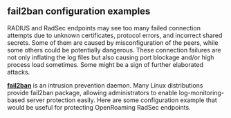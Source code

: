 ## fail2ban configuration examples

RADIUS and RadSec endpoints may see too many failed connection attempts
due to unknown certificates, protocol errors, and incorrect shared secrets.
Some of them are caused by misconfiguration of the peers,
while some others could be potentially dangerous.
These connection failures are not only inflating the log files 
but also causing port blockage and/or high process load sometimes.
Some might be a sign of further elaborated attacks.

**[fail2ban](https://github.com/fail2ban/fail2ban)**
is an intrusion prevention daemon.
Many Linux distributions provide fail2ban package, allowing 
administrators to enable log-monitoring-based server protection
easily.
Here are some configuration example that would be useful 
for protecting OpenRoaming RadSec endpoints.

